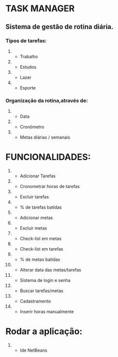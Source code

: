# TASK MANAGER

## Sistema de gestão de rotina diária.
### Tipos de tarefas:
1. - Trabalho
2. - Estudos
3. - Lazer
4. - Esporte
### Organização da rotina,através de:
1. - Data
2. - Cronômetro
3. - Metas diárias / semanais

# FUNCIONALIDADES:
1. - Adicionar Tarefas
2. - Cronometrar horas de tarefas
3. - Excluir tarefas
4. - % de tarefas batidas
5. - Adicionar metas
6. - Excluir metas 
7. - Check-list em metas
8. - Check-list em tarefas
9. - % de metas batidas
10. - Alterar data das metas/tarefas
11. - Sistema de login e senha
12. - Buscar tarefas/metas
13. - Cadastramento
14. - Inserir horas manualmente


# Rodar a aplicação:
1. - Ide NetBeans


